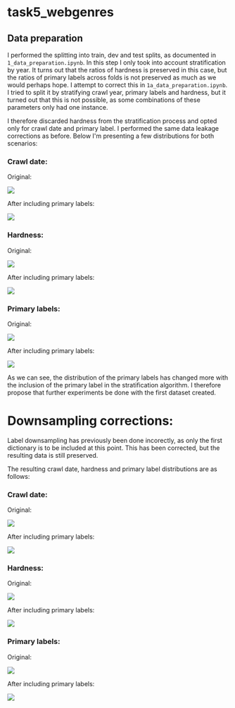 # task5_webgenres

## Data preparation

I performed the splitting into train, dev and test splits, as documented in `1_data_preparation.ipynb`. In this step I only took into account stratification by year. It turns out that the ratios of hardness is preserved in this case, but the ratios of primary labels across folds is not preserved as much as we would perhaps hope. I attempt to correct this in `1a_data_preparation.ipynb`. I tried to split it by stratifying crawl year, primary labels and hardness, but it turned out that this is not possible, as some combinations of these parameters only had one instance.

I therefore discarded hardness from the stratification process and opted only for crawl date and primary label. I performed the same data leakage corrections as before. Below I'm presenting a few distributions for both scenarios:

### Crawl date:

Original:

![](.images/../images/1_crawled.png)

After including primary labels:

![](images/1b_crawled.png)

### Hardness:

Original: 

![](images/1_hardness.png)

After including primary labels:

![](images/1b_hardness.png)

### Primary labels:

Original:

![](images/1_primaries.png)

After including primary labels:

![](images/1b_primaries.png)

As we can see, the distribution of the primary labels has changed more with the inclusion of the primary label in the stratification algorithm. I therefore propose that further experiments be done with the first dataset created.


# Downsampling corrections:

Label downsampling has previously been done incorectly, as only the first dictionary is to be included at this point. This has been corrected, but the resulting data is still preserved.

The resulting crawl date, hardness and primary label distributions are as follows:

### Crawl date:

Original:

![](images/2_crawled.png_crawled.png)

After including primary labels:

![](images/2b_crawled.png)

### Hardness:

Original: 

![](images/2_hardness.png)

After including primary labels:

![](images/2b_hardness.png)

### Primary labels:

Original:

![](images/2_primaries.png)

After including primary labels:

![](images/2b_primaries.png)
